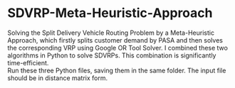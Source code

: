 # SDVRP-Meta-Heuristic-Approach
Solving the Split Delivery Vehicle Routing Problem by a Meta-Heuristic Approach, which firstly splits customer demand by PASA and then solves the corresponding VRP using Google OR Tool Solver. I combined these two algorithms in Python to solve SDVRPs. This combination is significantly time-efficient.  
Run these three Python files, saving them in the same folder. The input file should be in distance matrix form. 
